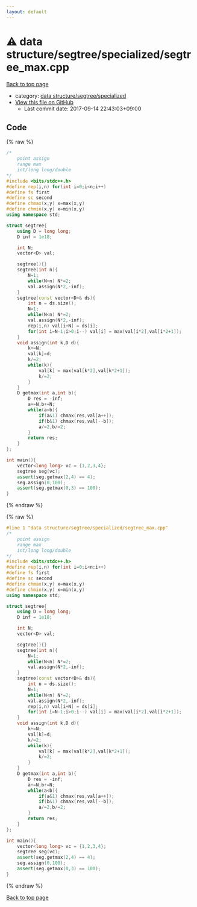 ```yaml
---
layout: default
---
```


<!-- mathjax config similar to math.stackexchange -->
<script type="text/javascript" async
  src="https://cdnjs.cloudflare.com/ajax/libs/mathjax/2.7.5/MathJax.js?config=TeX-MML-AM_CHTML">
</script>
<script type="text/x-mathjax-config">
  MathJax.Hub.Config({
    TeX: { equationNumbers: { autoNumber: "AMS" }},
    tex2jax: {
      inlineMath: [ ['$','$'] ],
      processEscapes: true
    },
    "HTML-CSS": { matchFontHeight: false },
    displayAlign: "left",
    displayIndent: "2em"
  });
</script>

<script type="text/javascript" src="https://cdnjs.cloudflare.com/ajax/libs/jquery/3.4.1/jquery.min.js"></script>
<script src="https://cdn.jsdelivr.net/npm/jquery-balloon-js@1.1.2/jquery.balloon.min.js" integrity="sha256-ZEYs9VrgAeNuPvs15E39OsyOJaIkXEEt10fzxJ20+2I=" crossorigin="anonymous"></script>
<script type="text/javascript" src="../../../../assets/js/copy-button.js"></script>
<link rel="stylesheet" href="../../../../assets/css/copy-button.css" />


# :warning: data structure/segtree/specialized/segtree_max.cpp

<a href="../../../../index.html">Back to top page</a>

* category: <a href="../../../../index.html#2d26a1b1de5ccf32c90554b209fe486c">data structure/segtree/specialized</a>
* <a href="{{ site.github.repository_url }}/blob/master/data structure/segtree/specialized/segtree_max.cpp">View this file on GitHub</a>
    - Last commit date: 2017-09-14 22:43:03+09:00




## Code

<a id="unbundled"></a>
{% raw %}
```cpp
/*
	point assign
	range max
	int/long long/double
*/
#include <bits/stdc++.h>
#define rep(i,n) for(int i=0;i<n;i++)
#define fs first
#define sc second
#define chmax(x,y) x=max(x,y)
#define chmin(x,y) x=min(x,y)
using namespace std;

struct segtree{
	using D = long long;
	D inf = 1e18;

	int N;
	vector<D> val;

	segtree(){}
	segtree(int n){
		N=1;
		while(N<n) N*=2;
		val.assign(N*2,-inf);
	}
	segtree(const vector<D>& ds){
		int n = ds.size();
		N=1;
		while(N<n) N*=2;
		val.assign(N*2,-inf);
		rep(i,n) val[i+N] = ds[i];
		for(int i=N-1;i>0;i--) val[i] = max(val[i*2],val[i*2+1]);
	}
	void assign(int k,D d){
		k+=N;
		val[k]=d;
		k/=2;
		while(k){
			val[k] = max(val[k*2],val[k*2+1]);
			k/=2;
		}
	}
	D getmax(int a,int b){
		D res = -inf;
		a+=N,b+=N;
		while(a<b){
			if(a&1) chmax(res,val[a++]);
			if(b&1) chmax(res,val[--b]);
			a/=2,b/=2;
		}
		return res;
	}
};

int main(){
	vector<long long> vc = {1,2,3,4};
	segtree seg(vc);
	assert(seg.getmax(2,4) == 4);
	seg.assign(0,100);
	assert(seg.getmax(0,3) == 100);
}
```
{% endraw %}

<a id="bundled"></a>
{% raw %}
```cpp
#line 1 "data structure/segtree/specialized/segtree_max.cpp"
/*
	point assign
	range max
	int/long long/double
*/
#include <bits/stdc++.h>
#define rep(i,n) for(int i=0;i<n;i++)
#define fs first
#define sc second
#define chmax(x,y) x=max(x,y)
#define chmin(x,y) x=min(x,y)
using namespace std;

struct segtree{
	using D = long long;
	D inf = 1e18;

	int N;
	vector<D> val;

	segtree(){}
	segtree(int n){
		N=1;
		while(N<n) N*=2;
		val.assign(N*2,-inf);
	}
	segtree(const vector<D>& ds){
		int n = ds.size();
		N=1;
		while(N<n) N*=2;
		val.assign(N*2,-inf);
		rep(i,n) val[i+N] = ds[i];
		for(int i=N-1;i>0;i--) val[i] = max(val[i*2],val[i*2+1]);
	}
	void assign(int k,D d){
		k+=N;
		val[k]=d;
		k/=2;
		while(k){
			val[k] = max(val[k*2],val[k*2+1]);
			k/=2;
		}
	}
	D getmax(int a,int b){
		D res = -inf;
		a+=N,b+=N;
		while(a<b){
			if(a&1) chmax(res,val[a++]);
			if(b&1) chmax(res,val[--b]);
			a/=2,b/=2;
		}
		return res;
	}
};

int main(){
	vector<long long> vc = {1,2,3,4};
	segtree seg(vc);
	assert(seg.getmax(2,4) == 4);
	seg.assign(0,100);
	assert(seg.getmax(0,3) == 100);
}

```
{% endraw %}

<a href="../../../../index.html">Back to top page</a>

